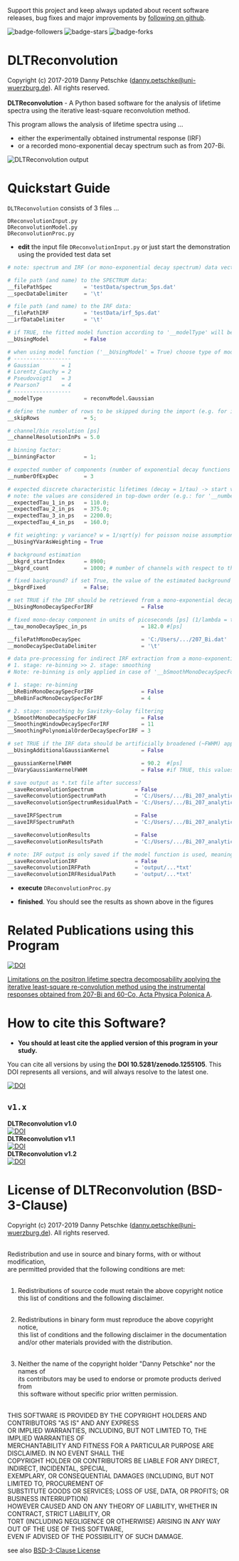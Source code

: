Support this project and keep always updated about recent software releases, bug fixes and major improvements by [following on github](https://github.com/dpscience?tab=followers).

![badge-followers](https://img.shields.io/github/followers/dpscience?style=social)
![badge-stars](https://img.shields.io/github/stars/dpscience/DLTReconvolution?style=social)
![badge-forks](https://img.shields.io/github/forks/dpscience/DLTReconvolution?style=social)

# DLTReconvolution

Copyright (c) 2017-2019 Danny Petschke (danny.petschke@uni-wuerzburg.de). All rights reserved.<br><br>
<b>DLTReconvolution</b> - A Python based software for the analysis of lifetime spectra using the iterative least-square reconvolution method.<br>

This program allows the analysis of lifetime spectra using ... 

* either the experimentally obtained instrumental response (IRF)  
* or a recorded mono-exponential decay spectrum such as from 207-Bi.

![DLTReconvolution output](/testData/demo.png)

# Quickstart Guide

`DLTReconvolution` consists of 3 files ...<br>

`DReconvolutionInput.py`<br>
`DReconvolutionModel.py`<br>
`DReconvolutionProc.py`<br>

* <b>edit</b> the input file `DReconvolutionInput.py` or just start the demonstration using the provided test data set

```python
# note: spectrum and IRF (or mono-exponential decay spectrum) data vectors require equal length!

# file path (and name) to the SPECTRUM data:
__filePathSpec          = 'testData/spectrum_5ps.dat'
__specDataDelimiter     = '\t'

# file path (and name) to the IRF data:
__filePathIRF           = 'testData/irf_5ps.dat'
__irfDataDelimiter      = '\t'

# if TRUE, the fitted model function according to '__modelType' will be used as IRF data
__bUsingModel           = False

# when using model function ('__bUsingModel' = True) choose type of model (defined in DReconvolutionModel.py)
# ------------------
# Gaussian       = 1
# Lorentz_Cauchy = 2
# Pseudovoigt1   = 3
# Pearson7       = 4
# ------------------
__modelType             = reconvModel.Gaussian

# define the number of rows to be skipped during the import (e.g. for ignoring the header entries)
__skipRows              = 5;

# channel/bin resolution [ps]
__channelResolutionInPs = 5.0

# binning factor:
__binningFactor         = 1;

# expected number of components (number of exponential decay functions - LIMITED to 4)
__numberOfExpDec        = 3

# expected discrete characteristic lifetimes (decay = 1/tau) -> start values in units of picoseconds [ps]
# note: the values are considered in top-down order (e.g.: for '__numberOfExpDec' = 2 --> '__expectedTau_1_in_ps' AND '__expectedTau_2_in_ps' will be considered)
__expectedTau_1_in_ps   = 110.0;
__expectedTau_2_in_ps   = 375.0;
__expectedTau_3_in_ps   = 2200.0;
__expectedTau_4_in_ps   = 160.0;

# fit weighting: y variance? w = 1/sqrt(y) for poisson noise assumption otherwise the weighting is equally distributed w = 1.0
__bUsingYVarAsWeighting = True

# background estimation
__bkgrd_startIndex      = 8900;
__bkgrd_count           = 1000; # number of channels with respect to the 'startIndex'

# fixed background? if set True, the value of the estimated background based on the calculated mean ['__bkgrd_startIndex':'__bkgrd_startIndex' + '__bkgrd_count'] will be used
__bkgrdFixed            = False;

# set TRUE if the IRF should be retrieved from a mono-exponential decay spectrum such as well annealed metals (Al, Fe, ..) or the 207-Bi isotope using the 'graphical deconvolution' technique presented by Koechlin & Raviart (1964) (in this case the IRF data will be ignored)
__bUsingMonoDecaySpecForIRF               = False

# fixed mono-decay component in units of picoseconds [ps] (1/lambda = tau):
__tau_monoDecaySpec_in_ps                 = 182.0 #[ps]

__filePathMonoDecaySpec                   = 'C:/Users/.../207_Bi.dat'
__monoDecaySpecDataDelimiter              = '\t'

# data pre-processing for indirect IRF extraction from a mono-exponential decay spectrum using the 'graphical deconvolution' technique presented by Koechlin & Raviart (1964):
# 1. stage: re-binning >> 2. stage: smoothing
# Note: re-binning is only applied in case of '__bSmoothMonoDecaySpecForIRF' = True

# 1. stage: re-binning
__bReBinMonoDecaySpecForIRF               = False
__bReBinFacMonoDecaySpecForIRF            = 4

# 2. stage: smoothing by Savitzky-Golay filtering
__bSmoothMonoDecaySpecForIRF              = False
__SmoothingWindowDecaySpecForIRF          = 11
__SmoothingPolynomialOrderDecaySpecForIRF = 3

# set TRUE if the IRF data should be artificially broadened (~FWHM) applying an additional convolution using a Gaussian kernel (e.g. for compensation of energy differences)
__bUsingAdditionalGaussianKernel          = False

__gaussianKernelFWHM                      = 90.2  #[ps]
__bVaryGaussianKernelFWHM                 = False #if TRUE, this values will be used a an additional fitting parameter

# save output as *.txt file after success?
__saveReconvolutionSpectrum             = False
__saveReconvolutionSpectrumPath         = 'C:/Users/.../Bi_207_analytical_additionalConvKernel_fitdata.txt'
__saveReconvolutionSpectrumResidualPath = 'C:/Users/.../Bi_207_analytical_additionalConvKernel_residuals.txt'

__saveIRFSpectrum                       = False
__saveIRFSpectrumPath                   = 'C:/Users/.../Bi_207_analytical_additionalConvKernel_irfdata.txt'

__saveReconvolutionResults              = False
__saveReconvolutionResultsPath          = 'C:/Users/.../Bi_207_analytical_additionalConvKernel_results.txt'

# note: IRF output is only saved if the model function is used, meaning '__bUsingModel' = True
__saveReconvolutionIRF                  = False
__saveReconvolutionIRFPath              = 'output/...*txt'
__saveReconvolutionIRFResidualPath      = 'output/...*txt'
```

* <b>execute</b> `DReconvolutionProc.py`<br>

* <b>finished</b>. You should see the results as shown above in the figures

# Related Publications using this Program

[![DOI](https://img.shields.io/badge/DOI-10.12693%2FAPhysPolA.137.171-yellowgreen)](http://doi.org/10.12693/APhysPolA.137.171)

[Limitations on the positron lifetime spectra decomposability applying the iterative least-square re-convolution method using the instrumental responses obtained from 207-Bi and 60-Co, Acta Physica Polonica A](http://doi.org/10.12693/APhysPolA.137.171).<br>

# How to cite this Software?

* <b>You should at least cite the applied version of this program in your study.</b><br>

You can cite all versions by using the <b>DOI 10.5281/zenodo.1255105</b>. This DOI represents all versions, and will always resolve to the latest one.<br>

[![DOI](https://zenodo.org/badge/DOI/10.5281/zenodo.1255105.svg)](https://doi.org/10.5281/zenodo.1255105)

## ``v1.x``
<b>DLTReconvolution v1.0</b><br>[![DOI](https://zenodo.org/badge/DOI/10.5281/zenodo.1255106.svg)](https://doi.org/10.5281/zenodo.1255106)<br>
<b>DLTReconvolution v1.1</b><br>[![DOI](https://zenodo.org/badge/DOI/10.5281/zenodo.1414107.svg)](https://doi.org/10.5281/zenodo.1414107)<br>
<b>DLTReconvolution v1.2</b><br>[![DOI](https://zenodo.org/badge/DOI/10.5281/zenodo.3464523.svg)](https://doi.org/10.5281/zenodo.3464523)<br>

# License of DLTReconvolution (BSD-3-Clause)

Copyright (c) 2017-2019 Danny Petschke (danny.petschke@uni-wuerzburg.de). All rights reserved.<br><br>

Redistribution and use in source and binary forms, with or without modification,<br> 
are permitted provided that the following conditions are met:<br><br>

 1. Redistributions of source code must retain the above copyright notice<br>
    this list of conditions and the following disclaimer.<br><br>

 2. Redistributions in binary form must reproduce the above copyright notice,<br> 
    this list of conditions and the following disclaimer in the documentation<br> 
    and/or other materials provided with the distribution.<br><br>

 3. Neither the name of the copyright holder "Danny Petschke" nor the names of<br> 
    its contributors may be used to endorse or promote products derived from <br>
    this software without specific prior written permission.<br><br>


 THIS SOFTWARE IS PROVIDED BY THE COPYRIGHT HOLDERS AND CONTRIBUTORS "AS IS" AND ANY EXPRESS<br> 
 OR IMPLIED WARRANTIES, INCLUDING, BUT NOT LIMITED TO, THE IMPLIED WARRANTIES OF<br> 
 MERCHANTABILITY AND FITNESS FOR A PARTICULAR PURPOSE ARE DISCLAIMED. IN NO EVENT SHALL THE<br> 
 COPYRIGHT HOLDER OR CONTRIBUTORS BE LIABLE FOR ANY DIRECT, INDIRECT, INCIDENTAL, SPECIAL,<br> 
 EXEMPLARY, OR CONSEQUENTIAL DAMAGES (INCLUDING, BUT NOT LIMITED TO, PROCUREMENT OF<br> 
 SUBSTITUTE GOODS OR SERVICES; LOSS OF USE, DATA, OR PROFITS; OR BUSINESS INTERRUPTION)<br> 
 HOWEVER CAUSED AND ON ANY THEORY OF LIABILITY, WHETHER IN CONTRACT, STRICT LIABILITY, OR<br> 
 TORT (INCLUDING NEGLIGENCE OR OTHERWISE) ARISING IN ANY WAY OUT OF THE USE OF THIS SOFTWARE,<br> 
 EVEN IF ADVISED OF THE POSSIBILITY OF SUCH DAMAGE.<br>
 
 see also [BSD-3-Clause License](https://opensource.org/licenses/BSD-3-Clause)
